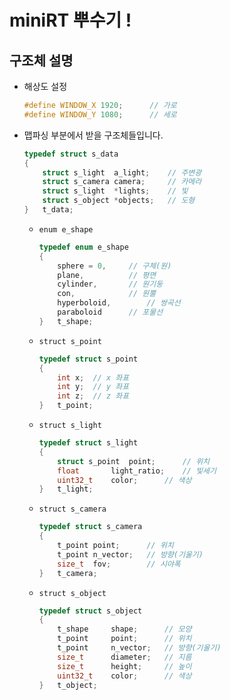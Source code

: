 # miniRT 뿌수기 !
## 구조체 설명
- 해상도 설정
	```c
	#define WINDOW_X 1920;		// 가로
	#define WINDOW_Y 1080;		// 세로
	```
- 맵파싱 부분에서 받을 구조체들입니다.
	```c
	typedef struct s_data
	{
		struct s_light	a_light;	// 주변광
		struct s_camera	camera;		// 카메라
		struct s_light	*lights;	// 빛
		struct s_object	*objects;	// 도형
	}	t_data;
	```
	+ `enum e_shape`
		```c
		typedef enum e_shape
		{
			sphere = 0,		// 구체(원)
			plane,			// 평면
			cylinder,		// 원기둥
			con,			// 원뿔
			hyperboloid,		// 쌍곡선
			paraboloid		// 포물선
		}   t_shape;
		```
	+ `struct s_point`
		```c
		typedef struct s_point
		{
			int x;	// x 좌표
			int y;	// y 좌표
			int z;	// z 좌표
		}   t_point;
		```
	+ `struct s_light`
		```c
		typedef struct s_light
		{
			struct s_point	point;		// 위치
			float		light_ratio;	// 빛세기
			uint32_t	color;		// 색상
		}   t_light;
		```
	+ `struct s_camera`
		```c
		typedef struct s_camera
		{
			t_point	point;		// 위치
			t_point	n_vector;	// 방향(기울기)
			size_t	fov;		// 시야폭
		}	t_camera;
		```
	+ `struct s_object`
		```c
		typedef struct s_object
		{
			t_shape		shape;		// 모양
			t_point		point;		// 위치
			t_point		n_vector;	// 방향(기울기)
			size_t		diameter;	// 지름
			size_t		height;		// 높이
			uint32_t	color;		// 색상
		}   t_object;
		```
